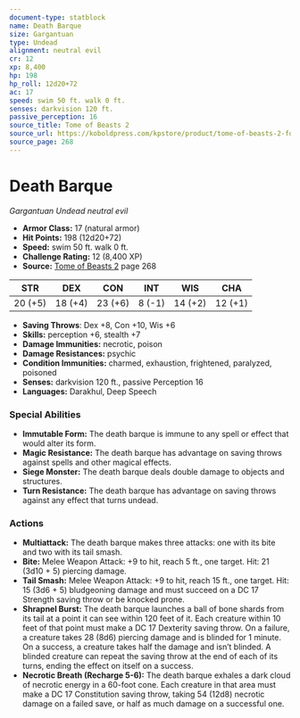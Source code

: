 ```yaml
---
document-type: statblock
name: Death Barque
size: Gargantuan
type: Undead
alignment: neutral evil
cr: 12
xp: 8,400
hp: 198
hp_roll: 12d20+72
ac: 17
speed: swim 50 ft. walk 0 ft.
senses: darkvision 120 ft. 
passive_perception: 16
source_title: Tome of Beasts 2
source_url: https://koboldpress.com/kpstore/product/tome-of-beasts-2-for-5th-edition
source_page: 268
---
```


# Death Barque

*Gargantuan* *Undead* *neutral evil*

- **Armor Class:** 17 (natural armor)
- **Hit Points:** 198 (12d20+72)
- **Speed:** swim 50 ft. walk 0 ft.
- **Challenge Rating:** 12 (8,400 XP)
- **Source:** [Tome of Beasts 2](https://koboldpress.com/kpstore/product/tome-of-beasts-2-for-5th-edition) page 268

| STR | DEX | CON | INT | WIS | CHA |
| --- | --- | --- | --- | --- | --- |
| 20 (+5) | 18 (+4) | 23 (+6) | 8 (-1) | 14 (+2) | 12 (+1) |

- **Saving Throws**: Dex +8, Con +10, Wis +6
- **Skills:** perception +6, stealth +7
- **Damage Immunities:** necrotic, poison
- **Damage Resistances:** psychic
- **Condition Immunities:** charmed, exhaustion, frightened, paralyzed, poisoned
- **Senses:** darkvision 120 ft., passive Perception 16
- **Languages:** Darakhul, Deep Speech

### Special Abilities

- **Immutable Form:** The death barque is immune to any spell or effect that would alter its form.
- **Magic Resistance:** The death barque has advantage on saving throws against spells and other magical effects.
- **Siege Monster:** The death barque deals double damage to objects and structures.
- **Turn Resistance:** The death barque has advantage on saving throws against any effect that turns undead.

### Actions

- **Multiattack:** The death barque makes three attacks: one with its bite and two with its tail smash.
- **Bite:** Melee Weapon Attack: +9 to hit, reach 5 ft., one target. Hit: 21 (3d10 + 5) piercing damage.
- **Tail Smash:** Melee Weapon Attack: +9 to hit, reach 15 ft., one target. Hit: 15 (3d6 + 5) bludgeoning damage and must succeed on a DC 17 Strength saving throw or be knocked prone.
- **Shrapnel Burst:** The death barque launches a ball of bone shards from its tail at a point it can see within 120 feet of it. Each creature within 10 feet of that point must make a DC 17 Dexterity saving throw. On a failure, a creature takes 28 (8d6) piercing damage and is blinded for 1 minute. On a success, a creature takes half the damage and isn’t blinded. A blinded creature can repeat the saving throw at the end of each of its turns, ending the effect on itself on a success.
- **Necrotic Breath (Recharge 5-6):** The death barque exhales a dark cloud of necrotic energy in a 60-foot cone. Each creature in that area must make a DC 17 Constitution saving throw, taking 54 (12d8) necrotic damage on a failed save, or half as much damage on a successful one.

